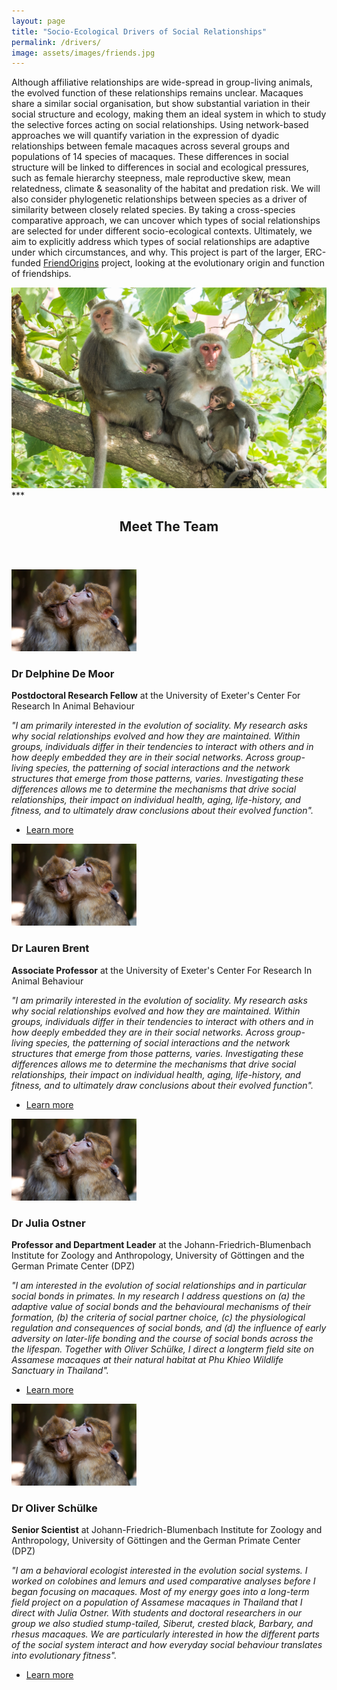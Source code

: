 ```yaml
---
layout: page
title: "Socio-Ecological Drivers of Social Relationships"
permalink: /drivers/
image: assets/images/friends.jpg
---
```


Although affiliative relationships are wide-spread in group-living animals, the evolved function of these relationships remains unclear. Macaques share a similar social organisation, but show substantial variation in their social structure and ecology, making them an ideal system in which to study the selective forces acting on social relationships. Using network-based approaches we will quantify variation in the expression of dyadic relationships between female macaques across several groups and populations of 14 species of macaques. These differences in social structure will be linked to differences in social and ecological pressures, such as female hierarchy steepness, male reproductive skew, mean relatedness, climate & seasonality of the habitat and predation risk. We will also consider phylogenetic relationships between species as a driver of similarity between closely related species. By taking a cross-species comparative approach, we can uncover which types of social relationships are selected for under different socio-ecological contexts. Ultimately, we aim to explicitly address which types of social relationships are adaptive under which circumstances, and why. This project is part of the larger, ERC-funded  <a href="https://www.friendorigins.com/what-is-friendorigins.html">FriendOrigins</a> project, looking at the evolutionary origin and function of friendships.

<div style="text-align: center;"><img class="image" src ="/assets/images/Formosan - Chungphoto cropped.jpg" style="max-width: 100%; max-height: 600px;" /></div>
***

<!-- Section -->
<section>
	<header class="major">
		<h2>Meet The Team</h2>
	</header>
	<div class="posts">
		<article>
			<a href="https://delphinedemoor.weebly.com/" class="image"><img src="assets/images/hug barbary finalcropped.jpg" width="200" alt="" /></a>
			<h3>Dr Delphine De Moor</h3>
			<p><strong>Postdoctoral Research Fellow</strong> at the University of Exeter's Center For Research In Animal Behaviour</p>
			<p><em>"I am primarily interested in the evolution of sociality. My research asks why social relationships evolved and how they are maintained. Within groups, individuals differ in their tendencies to interact with others and in how deeply embedded they are in their social networks. Across group-living species, the patterning of social interactions and the network structures that emerge from those patterns, varies. Investigating these differences allows me to determine the mechanisms that drive social relationships, their impact on individual health, aging, life-history, and fitness, and to ultimately draw conclusions about their evolved function".</em></p>
			<ul class="actions">
				<li><a href="https://delphinedemoor.weebly.com/" class="button">Learn more</a></li>
			</ul>
		</article>
		<article>
			<a href="http://www.laurenbrent.com/" class="image"><img src="assets/images/hug barbary finalcropped.jpg" width="200" alt="" /></a>
			<h3>Dr Lauren Brent</h3>
			<p><strong>Associate Professor</strong> at the University of Exeter's Center For Research In Animal Behaviour</p>
			<p><em>"I am primarily interested in the evolution of sociality. My research asks why social relationships evolved and how they are maintained. Within groups, individuals differ in their tendencies to interact with others and in how deeply embedded they are in their social networks. Across group-living species, the patterning of social interactions and the network structures that emerge from those patterns, varies. Investigating these differences allows me to determine the mechanisms that drive social relationships, their impact on individual health, aging, life-history, and fitness, and to ultimately draw conclusions about their evolved function".</em></p>
			<ul class="actions">
				<li><a href="http://www.laurenbrent.com/" class="button">Learn more</a></li>
			</ul>
		</article>
		<article>
			<a href="https://www.uni-goettingen.de/de/164051.html" class="image"><img src="assets/images/hug barbary finalcropped.jpg" width="200" alt="" /></a>
			<h3>Dr Julia Ostner</h3>
			<p><strong>Professor and Department Leader</strong> at the Johann-Friedrich-Blumenbach Institute for Zoology and Anthropology, University of Göttingen and the German Primate Center (DPZ)</p>
			<p><em>"I am interested in the evolution of social relationships and in particular social bonds in primates. In my research I address questions on (a) the adaptive value of social bonds and the behavioural mechanisms of their formation, (b) the criteria of social partner choice, (c) the physiological regulation and consequences of social bonds, and (d) the influence of early adversity on later-life bonding and the course of social bonds across the the lifespan. Together with Oliver Schülke, I direct a longterm field site on Assamese macaques at their natural habitat at Phu Khieo Wildlife Sanctuary in Thailand".</em></p>
			<ul class="actions">
				<li><a href="https://www.uni-goettingen.de/de/164051.html" class="button">Learn more</a></li>
			</ul>
		</article>
		<article>
			<a href="https://www.uni-goettingen.de/de/pd+dr.+oliver+sch%c3%bclke/506891.html" class="image"><img src="assets/images/hug barbary finalcropped.jpg" width="200" alt="" /></a>
			<h3>Dr Oliver Schülke</h3>
			<p><strong>Senior Scientist</strong> at Johann-Friedrich-Blumenbach Institute for Zoology and Anthropology, University of Göttingen and the German Primate Center (DPZ)</p>
			<p><em>"I am a behavioral ecologist interested in the evolution social systems. I worked on colobines and lemurs and used comparative analyses before I began focusing on macaques. Most of my energy goes into a long-term field project on a population of Assamese macaques in Thailand that I direct with Julia Ostner. With students and doctoral researchers in our group we also studied stump-tailed, Siberut, crested black, Barbary, and rhesus macaques. We are particularly interested in how the different parts of the social system interact and how everyday social behaviour translates into evolutionary fitness".</em></p>
			<ul class="actions">
				<li><a href="https://www.uni-goettingen.de/de/pd+dr.+oliver+sch%c3%bclke/506891.html" class="button">Learn more</a></li>
			</ul>
		</article>	
	</div>
</section>


